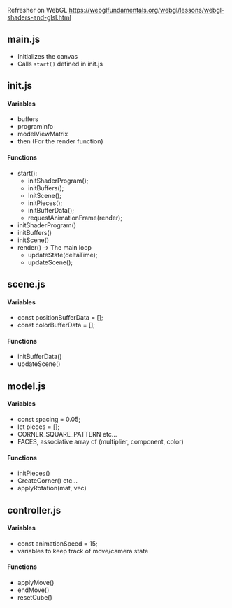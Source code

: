 Refresher on WebGL
https://webglfundamentals.org/webgl/lessons/webgl-shaders-and-glsl.html

## main.js

- Initializes the canvas
- Calls ```start()``` defined in init.js


## init.js

#### Variables
- buffers
- programInfo
- modelViewMatrix
- then (For the render function)

#### Functions
- start():
    - initShaderProgram();
    - initBuffers();
    - InitScene();
    - initPieces();
    - initBufferData();
    - requestAnimationFrame(render);
- initShaderProgram()
- initBuffers()
- initScene()
- render() -> The main loop
    - updateState(deltaTime);
    - updateScene();


## scene.js

#### Variables
- const positionBufferData = [];
- const colorBufferData = [];

#### Functions
- initBufferData()
- updateScene()


## model.js

#### Variables
- const spacing = 0.05;
- let pieces = [];
- CORNER_SQUARE_PATTERN etc...
- FACES, associative array of (multiplier, component, color)

#### Functions
- initPieces()
- CreateCorner() etc...
- applyRotation(mat, vec)


## controller.js

#### Variables
- const animationSpeed = 15;
- variables to keep track of move/camera state

#### Functions
- applyMove()
- endMove()
- resetCube()
